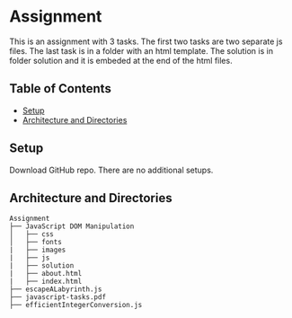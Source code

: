 # Assignment
This is an assignment with 3 tasks.
The first two tasks are two separate js files.
The last task is in a folder with an html template. The solution is in folder solution and it is embeded at the end of the html files.

## Table of Contents

- [Setup](#setup)
- [Architecture and Directories](#architecture-and-directories)

## Setup
Download GitHub repo.
There are no additional setups.

## Architecture and Directories
```
Assignment
├── JavaScript DOM Manipulation
│   ├── css
│   ├── fonts 
|   ├── images
|   ├── js
|   ├── solution
|   ├── about.html
|   ├── index.html
├── escapeALabyrinth.js
├── javascript-tasks.pdf
├── еfficientIntegerConversion.js
```
